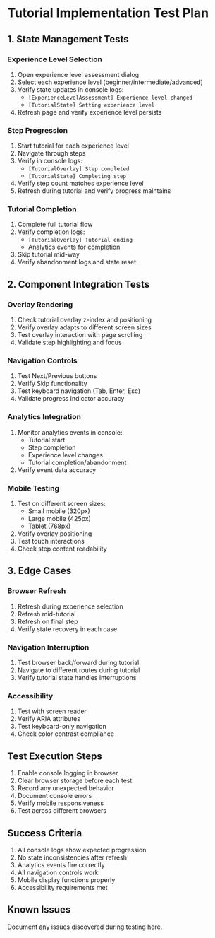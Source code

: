 # Tutorial Implementation Test Plan

## 1. State Management Tests

### Experience Level Selection
1. Open experience level assessment dialog
2. Select each experience level (beginner/intermediate/advanced)
3. Verify state updates in console logs:
   - `[ExperienceLevelAssessment] Experience level changed`
   - `[TutorialState] Setting experience level`
4. Refresh page and verify experience level persists

### Step Progression
1. Start tutorial for each experience level
2. Navigate through steps
3. Verify in console logs:
   - `[TutorialOverlay] Step completed`
   - `[TutorialState] Completing step`
4. Verify step count matches experience level
5. Refresh during tutorial and verify progress maintains

### Tutorial Completion
1. Complete full tutorial flow
2. Verify completion logs:
   - `[TutorialOverlay] Tutorial ending`
   - Analytics events for completion
3. Skip tutorial mid-way
4. Verify abandonment logs and state reset

## 2. Component Integration Tests

### Overlay Rendering
1. Check tutorial overlay z-index and positioning
2. Verify overlay adapts to different screen sizes
3. Test overlay interaction with page scrolling
4. Validate step highlighting and focus

### Navigation Controls
1. Test Next/Previous buttons
2. Verify Skip functionality
3. Test keyboard navigation (Tab, Enter, Esc)
4. Validate progress indicator accuracy

### Analytics Integration
1. Monitor analytics events in console:
   - Tutorial start
   - Step completion
   - Experience level changes
   - Tutorial completion/abandonment
2. Verify event data accuracy

### Mobile Testing
1. Test on different screen sizes:
   - Small mobile (320px)
   - Large mobile (425px)
   - Tablet (768px)
2. Verify overlay positioning
3. Test touch interactions
4. Check step content readability

## 3. Edge Cases

### Browser Refresh
1. Refresh during experience selection
2. Refresh mid-tutorial
3. Refresh on final step
4. Verify state recovery in each case

### Navigation Interruption
1. Test browser back/forward during tutorial
2. Navigate to different routes during tutorial
3. Verify tutorial state handles interruptions

### Accessibility
1. Test with screen reader
2. Verify ARIA attributes
3. Test keyboard-only navigation
4. Check color contrast compliance

## Test Execution Steps

1. Enable console logging in browser
2. Clear browser storage before each test
3. Record any unexpected behavior
4. Document console errors
5. Verify mobile responsiveness
6. Test across different browsers

## Success Criteria

1. All console logs show expected progression
2. No state inconsistencies after refresh
3. Analytics events fire correctly
4. All navigation controls work
5. Mobile display functions properly
6. Accessibility requirements met

## Known Issues

Document any issues discovered during testing here.
